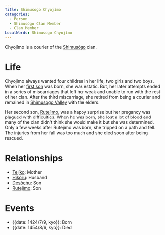 ```yaml
---
Title: Shimusogo Chyojímo
categories:
  - Person
  - Shimusògo Clan Member
  - Clan Member
LocalWords: Shimusogo Chyojímo
---
```


Chyojímo is a courier of the [Shimusògo]() clan.

# Life

Chyojimo always wanted four children in her life, two girls and two boys. When her [first son](/shimusogo-desòchu/) was born, she was estatic. But, her later attempts ended in a series of miscarriages that left her weak and unable to run with the rest of her clan. After the third miscarriage, she retired from being a courier and remained in [Shimusogo Valley]() with the elders.

Her second son, [Rutejìmo](/shimusogo-rutejìmo/), was a happy surprise but her pregancy was plagued with difficulties. When he was born, she lost a lot of blood and many of the clan didn't think she would make it but she was determined. Only a few weeks after Rutejìmo was born, she tripped on a path and fell. The injuries from her fall was too much and she died soon after being rescued.

# Relationships

* [Tejíko](/shimusogo-tejíko/): Mother
* [Hikòru](/shimusogo-hikòru/): Husband
* [Desòchu](/shimusogo-desòchu/): Son
* [Rutejìmo](/shimusogo-rutejìmo/): Son

# Events

* {{date: 1424/7/9, kyo}}: Born
* {{date: 1454/8/6, kyo}}: Died
